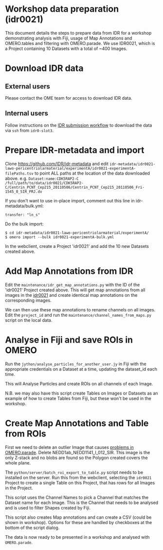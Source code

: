 
Workshop data preparation (idr0021)
===================================

This document details the steps to prepare data from IDR for a workshop demonstrating
analysis with Fiji, usage of Map Annotations and OMERO.tables and filtering with OMERO.parade.
We use IDR0021, which is a Project containing 10 Datasets with a total of ~400 Images.


Download IDR data
=================

External users
--------------

Please contact the OME team for access to download IDR data.

Internal users
--------------

Follow instructions on the
[IDR submission workflow](https://docs.google.com/document/d/1TmBZ43_yhiO3AOua8oMk4mPWKWJtpeYNc2KLP17h-1I/edit#) to download the data via ```ssh``` from ```idr0-slot3```.


Prepare IDR-metadata and import
===============================

Clone https://github.com/IDR/idr-metadata and edit
```idr-metadata/idr0021-lawo-pericentriolarmaterial/experimentA/idr0021-experimentA-filePaths.tsv```
to point ALL paths at the location of the data downloaded above.
e.g.
```Dataset:name:CDK5RAP2-C	/full/path/to/data/idr0021/CDK5RAP2-C/Centrin_PCNT_Cep215_20110506/Centrin_PCNT_Cep215_20110506_Fri-1545_0_SIR_PRJ.dv```


If you don't want to use in-place import, comment out this line in idr-metadata/bulk.yml:

	transfer: "ln_s"


Do the bulk import:

	$ cd idr-metadata/idr0021-lawo-pericentriolarmaterial/experimentA/
	$ omero import --bulk idr0021-experimentA-bulk.yml


In the webclient, create a Project 'idr0021' and add the 10 new Datasets created above.


Add Map Annotations from IDR
============================

Edit the ```maintenance/idr_get_map_annotations.py``` with the ID of the 'idr0021' Project created
above. This will get map annotations from all images in the [idr0021](http://idr.openmicroscopy.org/webclient/?show=project-51) and create identical map annotations on the corresponding images.

We can then use these map annotations to rename channels on all images.
Edit the ```project_id``` and run the ```maintenance/channel_names_from_maps.py``` script on the local data.


Analyse in Fiji and save ROIs in OMERO
=============================================

Run the ```jython/analyse_particles_for_another_user.jy``` in Fiji with the
appropriate credentials on a Dataset at a time, updating the dataset_id each time.

This will Analyse Particles and create ROIs on all channels of each Image.

N.B. we may also have this script create Tables on Images or Datasets as an example
of how to create Tables from Fiji, but these won't be used in the workshop.


Create Map Annotations and Table from ROIs
==========================================

First we need to delete an outlier Image that causes
[problems in OMERO.parade](https://github.com/ome/omero-parade/issues/26). Delete
NEDD1ab_NEDD1141_I_012_SIR. This image is the only Z-stack and no blobs are found
so the Polygon created covers the whole plane.

The ```python/server/batch_roi_export_to_table.py``` script needs to be installed on the
server. Run this from the webclient, selecting the ```idr0021``` Project to create a
single Table on this Project, that has rows for all Images in the Project.

This script uses the Channel Names to pick a Channel that matches the Dataset name
for each Image. This is the Channel that needs to be analysed and is used to filter Shapes created
by Fiji.

This script also creates Map annotations and can create a CSV (could be shown in workshop).
Options for these are handled by checkboxes at the bottom of the script dialog.

The data is now ready to be presented in a workshop and analysed with ```OMERO.parade```.
